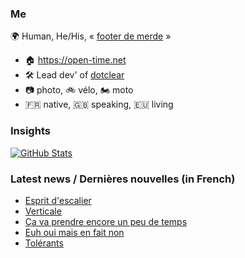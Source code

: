 ### Me

🌍 Human, He/His, « [footer de merde](https://open-time.net/post/2013/07/17/La-veritable-histoire-du-Footer-de-merde-) » 
* 🏠 https://open-time.net 
* 🛠️ Lead dev' of [dotclear](https://git.dotclear.org/dev/dotclear)
* 📷 photo, 🚲 vélo, 🏍️ moto 
* 🇫🇷 native, 🇬🇧 speaking, 🇪🇺 living

### Insights

[![GitHub Stats](https://github-readme-stats-sigma-five.vercel.app/api?username=franck-paul)](https://github.com/franck-paul)

### Latest news / Dernières nouvelles (in French)

<!-- BLOG-POST-LIST:START -->
- [Esprit d&#39;escalier](https://open-time.net/post/2024/10/30/Esprit-d-escalier)
- [Verticale](https://open-time.net/post/2024/10/29/Verticale)
- [Ça va prendre encore un peu de temps](https://open-time.net/post/2024/10/28/Ca-va-prendre-encore-un-peu-de-temps)
- [Euh oui mais en fait non](https://open-time.net/post/2024/10/27/Euh-oui-mais-en-fait-non)
- [Tolérants](https://open-time.net/post/2024/10/26/Tolerants)
<!-- BLOG-POST-LIST:END -->
